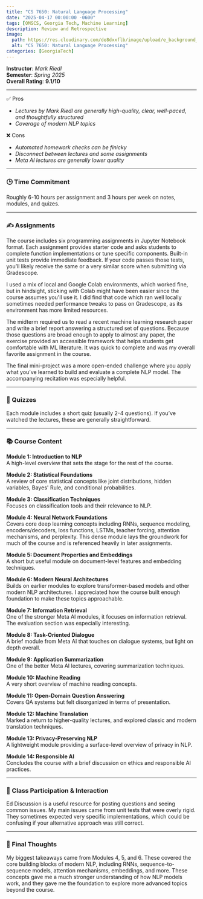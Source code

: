 ```yaml
---
title: "CS 7650: Natural Language Processing"
date: "2025-04-17 00:00:00 -0600"
tags: [OMSCS, Georgia Tech, Machine Learning]
description: Review and Retrospective
image:
  path: https://res.cloudinary.com/de8dxxflb/image/upload/e_background_removal/f_png/v1745382711/gatech_logo_q46ahl.jpg
  alt: "CS 7650: Natural Language Processing"
categories: [GeorgiaTech]
---
```


**Instructor**: *Mark Riedl*  
**Semester**: *Spring 2025*  
**Overall Rating**: **9.1/10**

---

 ✅ Pros

- *Lectures by Mark Riedl are generally high-quality, clear, well-paced, and thoughtfully structured*
- *Coverage of modern NLP topics*

 ❌ Cons

- *Automated homework checks can be finicky*
- *Disconnect between lectures and some assignments*
- *Meta AI lectures are generally lower quality*

---


### 🕒 Time Commitment

Roughly 6-10 hours per assignment and 3 hours per week on notes, modules, and quizes.

---

### ✍️ Assignments

The course includes six programming assignments in Jupyter Notebook format. Each assignment provides starter code and asks students to complete function implementations or tune specific components. Built-in unit tests provide immediate feedback. If your code passes those tests, you’ll likely receive the same or a very similar score when submitting via Gradescope.

I used a mix of local and Google Colab environments, which worked fine, but in hindsight, sticking with Colab might have been easier since the course assumes you'll use it. I did find that code which ran well locally sometimes needed performance tweaks to pass on Gradescope, as its environment has more limited resources.

The midterm required us to read a recent machine learning research paper and write a brief report answering a structured set of questions. Because those questions are broad enough to apply to almost any paper, the exercise provided an accessible framework that helps students get comfortable with ML literature. It was quick to complete and was my overall favorite assignment in the course.

The final mini-project was a more open-ended challenge where you apply what you’ve learned to build and evaluate a complete NLP model. The accompanying recitation was especially helpful.

---

### 📖 Quizzes

Each module includes a short quiz (usually 2-4 questions). If you’ve watched the lectures, these are generally straightforward.

---


### 📚 Course Content

**Module 1: Introduction to NLP**  
A high-level overview that sets the stage for the rest of the course.

**Module 2: Statistical Foundations**  
A review of core statistical concepts like joint distributions, hidden variables, Bayes' Rule, and conditional probabilities.

**Module 3: Classification Techniques**  
Focuses on classification tools and their relevance to NLP.

**Module 4: Neural Network Foundations**  
Covers core deep learning concepts including RNNs, sequence modeling, encoders/decoders, loss functions, LSTMs, teacher forcing, attention mechanisms, and perplexity. This dense module lays the groundwork for much of the course and is referenced heavily in later assignments.

**Module 5: Document Properties and Embeddings**  
A short but useful module on document-level features and embedding techniques.

**Module 6: Modern Neural Architectures**  
Builds on earlier modules to explore transformer-based models and other modern NLP architectures. I appreciated how the course built enough foundation to make these topics approachable.

**Module 7: Information Retrieval**  
One of the stronger Meta AI modules, it focuses on information retrieval. The evaluation section was especially interesting.

**Module 8: Task-Oriented Dialogue**  
A brief module from Meta AI that touches on dialogue systems, but light on depth overall.

**Module 9: Application Summarization**  
One of the better Meta AI lectures, covering summarization techniques.

**Module 10: Machine Reading**  
A very short overview of machine reading concepts.

**Module 11: Open-Domain Question Answering**  
Covers QA systems but felt disorganized in terms of presentation.

**Module 12: Machine Translation**  
Marked a return to higher-quality lectures, and explored classic and modern translation techniques.

**Module 13: Privacy-Preserving NLP**  
A lightweight module providing a surface-level overview of privacy in NLP.

**Module 14: Responsible AI**  
Concludes the course with a brief discussion on ethics and responsible AI practices.

---

### 💬 Class Participation & Interaction

Ed Discussion is a useful resource for posting questions and seeing common issues. My main issues came from unit tests that were overly rigid. They sometimes expected very specific implementations, which could be confusing if your alternative approach was still correct.

---

### 💭 Final Thoughts

My biggest takeaways came from Modules 4, 5, and 6. These covered the core building blocks of modern NLP, including RNNs, sequence-to-sequence models, attention mechanisms, embeddings, and more. These concepts gave me a much stronger understanding of how NLP models work, and they gave me the foundation to explore more advanced topics beyond the course.

